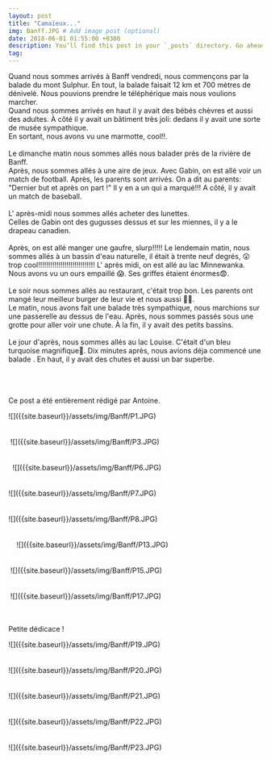 ```yaml
---
layout: post
title: "Camaïeux..."
img: Banff.JPG # Add image post (optional)
date: 2018-06-01 01:55:00 +0300
description: You’ll find this post in your `_posts` directory. Go ahead and edit it and re-build the site to see your changes. # Add post description (optional)
tag: 
---
```

<p> 
Quand  nous sommes arrivés à Banff vendredi, nous commençons par 
la balade du mont Sulphur. En tout, la balade faisait 12 km et 700 mètres 
de dénivelé. Nous pouvions prendre le téléphérique mais nous voulions marcher. 
<br/>
Quand nous sommes arrivés en haut il y avait des bébés chèvres 
et aussi des adultes. À côté il y avait un bâtiment très joli: 
dedans il y avait une sorte de musée sympathique. 
<br/>
En sortant, nous avons vu une marmotte, cool!!.
<br/><br/>
Le dimanche matin nous sommes allés  nous balader  près de la rivière de Banff. <br/>
Après,  nous sommes allés à une aire de jeux. 
Avec Gabin, on est allé voir un match de football. 
Après, les parents sont arrivés.
On a dit au parents: "Dernier but et après on part !"
Il y en a un qui a  marqué!!! A côté, il y avait un match de baseball.
<br/><br/>
L' après-midi nous sommes allés acheter des lunettes. <br/>
Celles de Gabin ont des gugusses dessus et sur les miennes, 
il y a  le drapeau  canadien.
<br/><br/>
Après, on est  allé manger une gaufre, slurp!!!!!
Le lendemain matin, nous sommes allés à  un bassin d'eau naturelle, 
il était à trente neuf degrés, 😲trop cool!!!!!!!!!!!!!!!!!!!!!!!!!!!!
L' après midi, on est allé au lac Minnewanka. 
Nous avons vu un ours empaillé 😱. Ses griffes  étaient énormes😨.
<br/><br/>
Le soir nous sommes allés au  restaurant, c'était trop bon. 
Les parents ont mangé leur meilleur burger de leur  vie et nous aussi 🍟🍔. 
<br/>
Le matin, nous avons fait une balade très sympathique, nous marchions
 sur une passerelle au dessus de l'eau. Après, nous sommes passés 
 sous une grotte pour aller voir une chute. À la fin, il y avait des petits 
 bassins. 
 <br/><br/>
 Le  jour d'après, nous sommes allés au lac Louise. 
 C'était  d'un bleu turquoise  magnifique🤣. Dix minutes après, 
 nous avions déja commencé une balade .
En haut, il y avait des chutes et  aussi  un bar superbe.
 <br/><br/> <br/><br/>
 
 Ce post a été entièrement rédigé par Antoine.

</p>
![]({{site.baseurl}}/assets/img/Banff/P1.JPG)<br/><br/><br/>
<img class="Rot270" src="{{site.baseurl}}/assets/img/Banff/P2.JPG" alt="">
![]({{site.baseurl}}/assets/img/Banff/P3.JPG)<br/><br/><br/>
<img class="Rot90" src="{{site.baseurl}}/assets/img/Banff/P4.JPG" alt="">
<img class="Rot270" src="{{site.baseurl}}/assets/img/Banff/P5.JPG" alt="">
![]({{site.baseurl}}/assets/img/Banff/P6.JPG)<br/><br/><br/>
![]({{site.baseurl}}/assets/img/Banff/P7.JPG)<br/><br/><br/>
![]({{site.baseurl}}/assets/img/Banff/P8.JPG)<br/><br/><br/>
<img class="Rot270" src="{{site.baseurl}}/assets/img/Banff/P9.JPG" alt="">
<img class="Rot270" src="{{site.baseurl}}/assets/img/Banff/P10.JPG" alt="">
<img class="Rot270" src="{{site.baseurl}}/assets/img/Banff/P11.JPG" alt="">
<img class="Rot270" src="{{site.baseurl}}/assets/img/Banff/P12.JPG" alt="">
![]({{site.baseurl}}/assets/img/Banff/P13.JPG)<br/><br/><br/>
<img class="Rot270" src="{{site.baseurl}}/assets/img/Banff/P14.JPG" alt="">
![]({{site.baseurl}}/assets/img/Banff/P15.JPG)<br/><br/><br/>
<img class="Rot270" src="{{site.baseurl}}/assets/img/Banff/P16.JPG" alt="">
![]({{site.baseurl}}/assets/img/Banff/P17.JPG)<br/><br/><br/>
<img class="Rot270" src="{{site.baseurl}}/assets/img/Banff/P18.JPG" alt="">
<p>Petite dédicace ! </p>
![]({{site.baseurl}}/assets/img/Banff/P19.JPG)<br/><br/><br/>
![]({{site.baseurl}}/assets/img/Banff/P20.JPG)<br/><br/><br/>
![]({{site.baseurl}}/assets/img/Banff/P21.JPG)<br/><br/><br/>
![]({{site.baseurl}}/assets/img/Banff/P22.JPG)<br/><br/><br/>
![]({{site.baseurl}}/assets/img/Banff/P23.JPG)<br/><br/><br/>
<img class="Rot270" src="{{site.baseurl}}/assets/img/Banff/P24.JPG" alt="">
